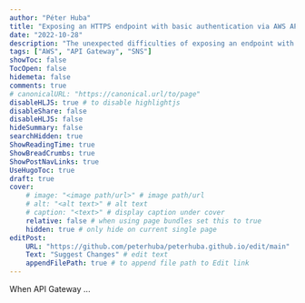```yaml
---
author: "Péter Huba"
title: "Exposing an HTTPS endpoint with basic authentication via AWS API Gateway"
date: "2022-10-28"
description: "The unexpected difficulties of exposing an endpoint with basic authentication via AWS API Gateway, to receive notifications from SNS"
tags: ["AWS", "API Gateway", "SNS"]
showToc: false
TocOpen: false
hidemeta: false
comments: true
# canonicalURL: "https://canonical.url/to/page"
disableHLJS: true # to disable highlightjs
disableShare: false
disableHLJS: false
hideSummary: false
searchHidden: true
ShowReadingTime: true
ShowBreadCrumbs: true
ShowPostNavLinks: true
UseHugoToc: true
draft: true
cover:
    # image: "<image path/url>" # image path/url
    # alt: "<alt text>" # alt text
    # caption: "<text>" # display caption under cover
    relative: false # when using page bundles set this to true
    hidden: true # only hide on current single page
editPost:
    URL: "https://github.com/peterhuba/peterhuba.github.io/edit/main"
    Text: "Suggest Changes" # edit text
    appendFilePath: true # to append file path to Edit link
---
```


When API Gateway ...
